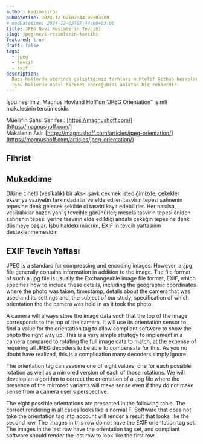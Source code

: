 ```yaml
---
author: kadimelifba
pubDatetime: 2024-12-02T07:44:00+03:00
# modDatetime: 2024-12-02T07:44:00+03:00
title: JPEG Nevi Resimlerin Tevcihi
slug: jpeg-nevi-resimlerin-tevcihi
featured: true
draft: false
tags:
  - jpeg
  - tevcih
  - exif
description:
  Bazı hallerde üzerinde çalıştığımız tarhları muhtelif Github hesaplarında muhafaza etmek isteriz.
  İşbu hallerde nasıl hareket edeceğimizi anlatan bir rehberdir.
---
```


İşbu neşrimiz, Magnus Hovland Hoff'un "JPEG Orientation" isimli makalesinin tercümesidir.

Müellifin Şahsî Sahifesi: [https://magnushoff.com/](https://magnushoff.com/) \
Makalenin Aslı: [https://magnushoff.com/articles/jpeg-orientation/](https://magnushoff.com/articles/jpeg-orientation/)

## Fihrist

## Mukaddime

Dikine cihetli (vesîkalık) bir aks-i şavk çekmek istediğimizde, çekekler ekseriya vaziyetin farkındadırlar ve
elde edilen tasvirin tepesi sahnenin tepesine denk gelecek şekilde ol tasviri kayıt edebilirler.
Her nasılsa, vesîkalıklar bazen yanlış tevcihle görünürler; mesela tasvirin tepesi ânîden sahnenin tepesi yerine tasvirin elde edildiği andaki çekeğin
tepesine denk düşmeye başlar. İşbu haldeki mücrim, EXIF'in tevcih yaftasının desteklenmemesidir.

## EXIF Tevcih Yaftası

JPEG is a standard for compressing and encoding images. However, a .jpg file generally contains information in addition to the image.
The file format of such a .jpg file is usually the Exchangeable image file format, EXIF, which specifies how to include these details,
including the geographic coordinates where the photo was taken, timestamp, details about the camera that was used and its settings and,
the subject of our study, specification of which orientation the the camera was held in as it took the photo.

A camera will always store the image data such that the top of the image corresponds to the top of the camera.
It will use its orientation sensor to find a value for the orientation tag to allow compliant software to show the photo the right way up.
This is a very simple strategy to implement in a camera compared to rotating the full image data to match,
at the expense of requiring all JPEG decoders to be able to compensate for this. As you no doubt have realized,
this is a complication many decoders simply ignore.

The orientation tag can assume one of eight values, one for each possible rotation as well as a mirrored version of each of those rotations.
We will develop an algorithm to correct the orientation of a .jpg file where the presence of the mirrored variants will make sense
even if they do not make sense from a camera user's perspective.

The eight possible orientations are presented in the following table. The correct rendering in all cases looks like a normal F. Software
that does not take the orientation tag into account will render a result that looks like the second row.
The images in this row do not have the EXIF orientation tag set. The images in the last row have the orientation tag set,
and compliant software should render the last row to look like the first row.

